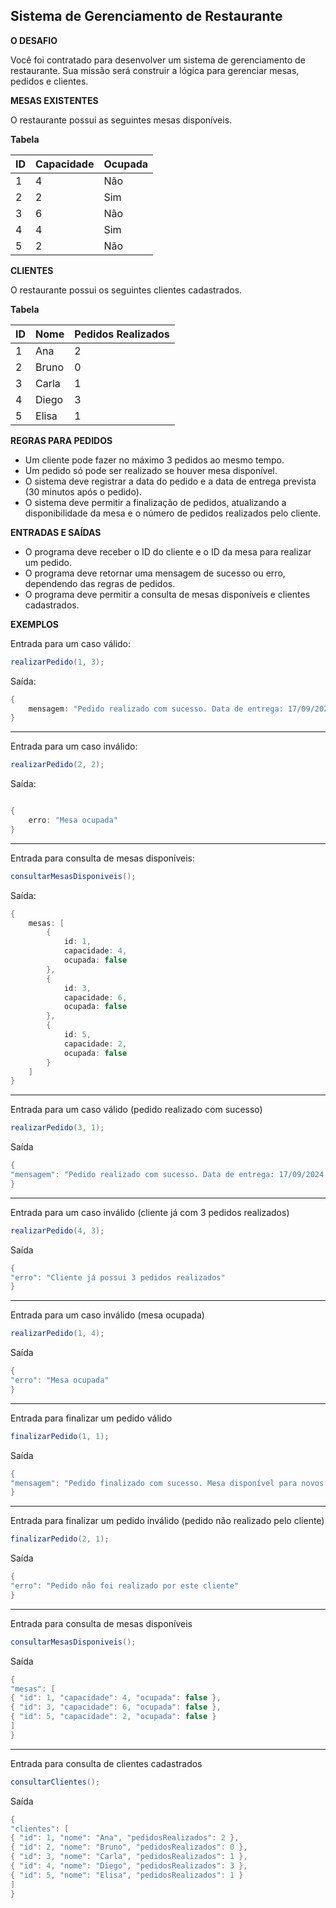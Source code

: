 ## Sistema de Gerenciamento de Restaurante

**O DESAFIO** 

Você foi contratado para desenvolver um sistema de gerenciamento de restaurante. Sua missão será construir a lógica para gerenciar mesas, pedidos e clientes.

**MESAS EXISTENTES** 

O restaurante possui as seguintes mesas disponíveis.

**Tabela**

| ID | Capacidade | Ocupada |
| --- | --- | --- |
| 1 | 4 | Não |
| 2 | 2 | Sim |
| 3 | 6 | Não |
| 4 | 4 | Sim |
| 5 | 2 | Não |

**CLIENTES** 

O restaurante possui os seguintes clientes cadastrados.

**Tabela**

| ID | Nome | Pedidos Realizados |
| --- | --- | --- |
| 1 | Ana | 2 |
| 2 | Bruno | 0 |
| 3 | Carla | 1 |
| 4 | Diego | 3 |
| 5 | Elisa | 1 |

**REGRAS PARA PEDIDOS**

*   Um cliente pode fazer no máximo 3 pedidos ao mesmo tempo.
*   Um pedido só pode ser realizado se houver mesa disponível.
*   O sistema deve registrar a data do pedido e a data de entrega prevista (30 minutos após o pedido).
*   O sistema deve permitir a finalização de pedidos, atualizando a disponibilidade da mesa e o número de pedidos realizados pelo cliente.

**ENTRADAS E SAÍDAS**

*   O programa deve receber o ID do cliente e o ID da mesa para realizar um pedido.
*   O programa deve retornar uma mensagem de sucesso ou erro, dependendo das regras de pedidos.
*   O programa deve permitir a consulta de mesas disponíveis e clientes cadastrados.

**EXEMPLOS**

Entrada para um caso válido: 

```java
realizarPedido(1, 3);
```

Saída: 

```java
{
    mensagem: "Pedido realizado com sucesso. Data de entrega: 17/09/2024 10:42"
}
```

---

Entrada para um caso inválido: 

```java
realizarPedido(2, 2);
```

Saída: 

```java

{
    erro: "Mesa ocupada"
}
```

---

Entrada para consulta de mesas disponíveis: 

```java
consultarMesasDisponiveis();
```

Saída: 

```java
{
    mesas: [
        {
            id: 1,
            capacidade: 4,
            ocupada: false
        },
        {
            id: 3,
            capacidade: 6,
            ocupada: false
        },
        {
            id: 5,
            capacidade: 2,
            ocupada: false
        }
    ]
}
```

---

Entrada para um caso válido (pedido realizado com sucesso)

```java
realizarPedido(3, 1);
```

Saída

```java
{
"mensagem": "Pedido realizado com sucesso. Data de entrega: 17/09/2024 10:42"
}
```

---

Entrada para um caso inválido (cliente já com 3 pedidos realizados)

```java
realizarPedido(4, 3);
```

Saída

```java
{
"erro": "Cliente já possui 3 pedidos realizados"
}
```

---

Entrada para um caso inválido (mesa ocupada)

```java
realizarPedido(1, 4);
```

Saída

```java
{
"erro": "Mesa ocupada"
}
```

---

Entrada para finalizar um pedido válido

```java
finalizarPedido(1, 1);
```

Saída

```java
{
"mensagem": "Pedido finalizado com sucesso. Mesa disponível para novos pedidos."
}
```

---

Entrada para finalizar um pedido inválido (pedido não realizado pelo cliente)

```java
finalizarPedido(2, 1);
```

Saída

```java
{
"erro": "Pedido não foi realizado por este cliente"
}
```

---

Entrada para consulta de mesas disponíveis

```java
consultarMesasDisponiveis();
```

Saída

```java
{
"mesas": [
{ "id": 1, "capacidade": 4, "ocupada": false },
{ "id": 3, "capacidade": 6, "ocupada": false },
{ "id": 5, "capacidade": 2, "ocupada": false }
]
}
```

---

Entrada para consulta de clientes cadastrados

```java
consultarClientes();
```

Saída

```java
{
"clientes": [
{ "id": 1, "nome": "Ana", "pedidosRealizados": 2 },
{ "id": 2, "nome": "Bruno", "pedidosRealizados": 0 },
{ "id": 3, "nome": "Carla", "pedidosRealizados": 1 },
{ "id": 4, "nome": "Diego", "pedidosRealizados": 3 },
{ "id": 5, "nome": "Elisa", "pedidosRealizados": 1 }
]
}
```
